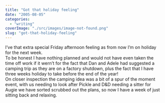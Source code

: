 ```yaml
---
title: "Got that holiday feeling"
date: "2005-08-05"
categories: 
  - "writing"
coverImage: "./src/images/image-not-found.png"
slug: "got-that-holiday-feeling"
---
```


I’ve that extra special Friday afternoon feeling as from now I’m on holiday for the next week.  
To be honest I have nothing planned and would not have even taken the time off work if it wern’t for the fact that Dan and Adele had suggested a camping trip as they are on a factory shutdown, plus the fact that I have three weeks holiday to take before the end of the year!  
On closer inspection the camping idea was a bit of a spur of the moment event, with us needing to look after Pickle and D&D needing a sitter for Augie we have sorted scrubbed out the plans, so now I have a week of just sitting back and relaxing.
